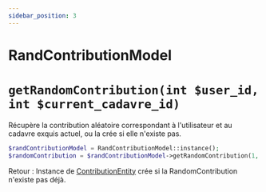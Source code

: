 ```yaml
---
sidebar_position: 3
---
```


# RandContributionModel

# `getRandomContribution(int $user_id, int $current_cadavre_id)`
Récupère la contribution aléatoire correspondant à l'utilisateur et au cadavre exquis actuel, ou la crée si elle n'existe pas.

```php
$randContributionModel = RandContributionModel::instance();
$randomContribution = $randContributionModel->getRandomContribution(1, 1);
```

Retour : Instance de [ContributionEntity](/docs/entities/contributionentity) crée si la RandomContribution n'existe pas déjà.
